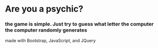 # Are you a psychic?

### the game is simple.  Just try to guess what letter the computer the computer randomly generates

made with Bootstrap, JavaScript, and JQuery
